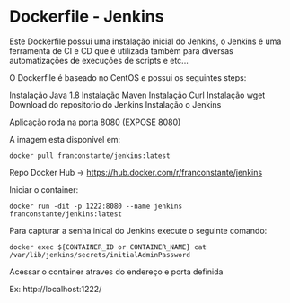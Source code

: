 # Dockerfile - Jenkins

Este Dockerfile possui uma instalação inicial do Jenkins, o Jenkins é uma ferramenta de CI e CD que é utilizada também para diversas automatizações de execuções de scripts e etc... 

O Dockerfile é baseado no CentOS e possui os seguintes steps:

Instalação Java 1.8
Instalação Maven
Instalação Curl
Instalação wget
Download do repositorio do Jenkins
Instalação o Jenkins

Aplicação roda na porta 8080 (EXPOSE 8080)

A imagem esta disponível em:

`docker pull franconstante/jenkins:latest`

Repo Docker Hub -> https://hub.docker.com/r/franconstante/jenkins

Iniciar o container:

`docker run -dit -p 1222:8080 --name jenkins franconstante/jenkins:latest`

Para capturar a senha inical do Jenkins execute o seguinte comando:

`docker exec ${CONTAINER_ID or CONTAINER_NAME} cat /var/lib/jenkins/secrets/initialAdminPassword`

Acessar o container atraves do endereço e porta definida

Ex:
http://localhost:1222/
